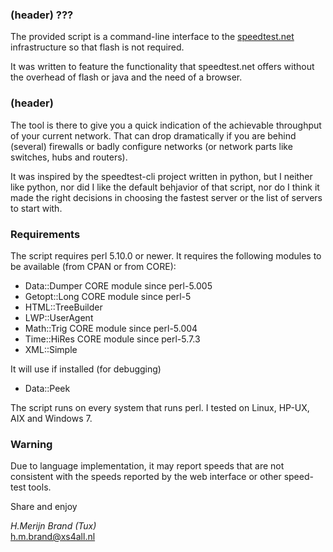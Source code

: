 ### (header) ???

The provided script is a command-line interface to the [speedtest.net](http://www.speedtest.net/)
infrastructure so that flash is not required.

It was written to feature the functionality that speedtest.net offers
without the overhead of flash or java and the need of a browser.

### (header)

The tool is there to give you a quick indication of the achievable
throughput of your current network. That can drop dramatically if
you are behind (several) firewalls or badly configure networks (or
network parts like switches, hubs and routers).

It was inspired by the speedtest-cli project written in python, but
I neither like python, nor did I like the default behjavior of
that script, nor do I think it made the right decisions in choosing
the fastest server or the list of servers to start with.

### Requirements

The script requires perl 5.10.0 or newer. It requires the following
modules to be available (from CPAN or from CORE):

- Data::Dumper         CORE module since perl-5.005
- Getopt::Long         CORE module since perl-5
- HTML::TreeBuilder
- LWP::UserAgent
- Math::Trig           CORE module since perl-5.004
- Time::HiRes          CORE module since perl-5.7.3
- XML::Simple

It will use if installed (for debugging)

- Data::Peek

The script runs on every system that runs perl. I tested on Linux,
HP-UX, AIX and Windows 7.

### Warning

Due to language implementation, it may report speeds that are not
consistent with the speeds reported by the web interface or other
speed-test tools.

Share and enjoy

*H.Merijn Brand (Tux)*  
h.m.brand@xs4all.nl
